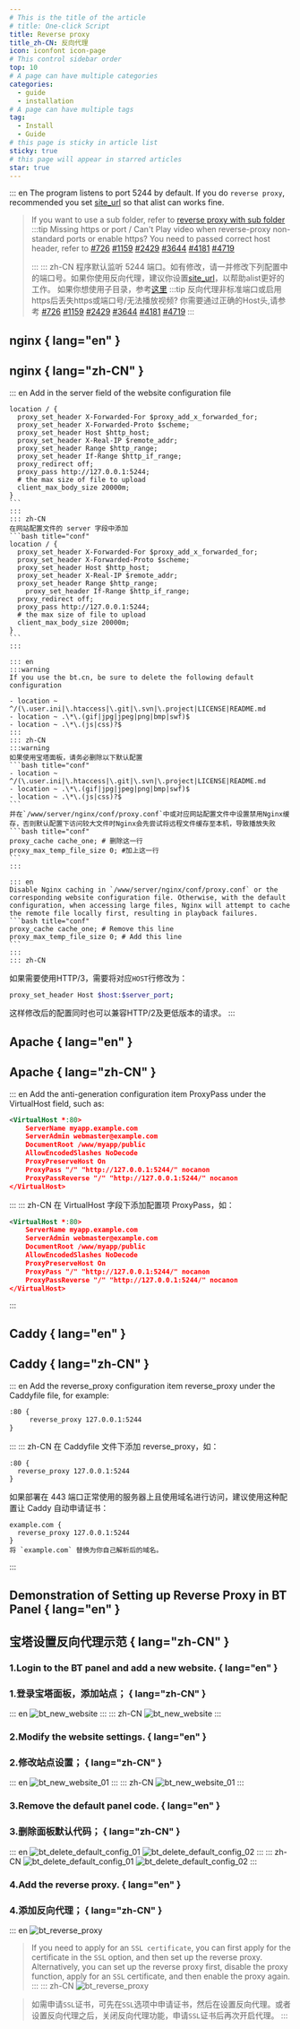 ```yaml
---
# This is the title of the article
# title: One-click Script
title: Reverse proxy
title_zh-CN: 反向代理
icon: iconfont icon-page
# This control sidebar order
top: 10
# A page can have multiple categories
categories:
  - guide
  - installation
# A page can have multiple tags
tag:
  - Install
  - Guide
# this page is sticky in article list
sticky: true
# this page will appear in starred articles
star: true
---
```


::: en
The program listens to port 5244 by default. If you do `reverse proxy`, recommended you set [site_url](../../config/configuration.md#site_url) so that alist can works fine.

> If you want to use a sub folder, refer to [reverse proxy with sub folder](../../faq/howto.md#how-to-reverse-proxy-with-sub-directory)
> :::tip Missing https or port / Can't Play video when reverse-proxy non-standard ports or enable https?
> You need to passed correct host header, refer to [#726](https://github.com/alist-org/alist/issues/726) [#1159](https://github.com/alist-org/alist/issues/1159) [#2429](https://github.com/alist-org/alist/issues/2429) [#3644](https://github.com/alist-org/alist/issues/3644) [#4181](https://github.com/alist-org/alist/issues/4181) [#4719](https://github.com/alist-org/alist/issues/4719)
>
> :::
> ::: zh-CN
> 程序默认监听 5244 端口。如有修改，请一并修改下列配置中的端口号。如果你使用反向代理，建议你设置[site_url](../../config/configuration.md#site_url)，以帮助alist更好的工作。
> 如果你想使用子目录，参考[这里](../../faq/howto.md#如何对子目录进行反向代理)
> :::tip 反向代理非标准端口或启用https后丢失https或端口号/无法播放视频?
> 你需要通过正确的Host头,请参考 [#726](https://github.com/alist-org/alist/issues/726) [#1159](https://github.com/alist-org/alist/issues/1159) [#2429](https://github.com/alist-org/alist/issues/2429) [#3644](https://github.com/alist-org/alist/issues/3644) [#4181](https://github.com/alist-org/alist/issues/4181) [#4719](https://github.com/alist-org/alist/issues/4719)
> :::

## **nginx** { lang="en" }

## **nginx** { lang="zh-CN" }

::: en
Add in the server field of the website configuration file

````nginx
location / {
  proxy_set_header X-Forwarded-For $proxy_add_x_forwarded_for;
  proxy_set_header X-Forwarded-Proto $scheme;
  proxy_set_header Host $http_host;
  proxy_set_header X-Real-IP $remote_addr;
  proxy_set_header Range $http_range;
  proxy_set_header If-Range $http_if_range;
  proxy_redirect off;
  proxy_pass http://127.0.0.1:5244;
  # the max size of file to upload
  client_max_body_size 20000m;
}
```
:::
::: zh-CN
在网站配置文件的 server 字段中添加
```bash title="conf"
location / {
  proxy_set_header X-Forwarded-For $proxy_add_x_forwarded_for;
  proxy_set_header X-Forwarded-Proto $scheme;
  proxy_set_header Host $http_host;
  proxy_set_header X-Real-IP $remote_addr;
  proxy_set_header Range $http_range;
	proxy_set_header If-Range $http_if_range;
  proxy_redirect off;
  proxy_pass http://127.0.0.1:5244;
  # the max size of file to upload
  client_max_body_size 20000m;
}
```
:::

::: en
:::warning
If you use the bt.cn, be sure to delete the following default configuration

- location ~ ^/(\.user.ini|\.htaccess|\.git|\.svn|\.project|LICENSE|README.md
- location ~ .\*\.(gif|jpg|jpeg|png|bmp|swf)$
- location ~ .\*\.(js|css)?$
:::
::: zh-CN
:::warning
如果使用宝塔面板，请务必删除以下默认配置
```bash title="conf"
- location ~ ^/(\.user.ini|\.htaccess|\.git|\.svn|\.project|LICENSE|README.md
- location ~ .\*\.(gif|jpg|jpeg|png|bmp|swf)$
- location ~ .\*\.(js|css)?$
```
并在`/www/server/nginx/conf/proxy.conf`中或对应网站配置文件中设置禁用Nginx缓存，否则默认配置下访问较大文件时Nginx会先尝试将远程文件缓存至本机，导致播放失败
```bash title="conf"
proxy_cache cache_one; # 删除这一行
proxy_max_temp_file_size 0; #加上这一行
```
:::

::: en
Disable Nginx caching in `/www/server/nginx/conf/proxy.conf` or the corresponding website configuration file. Otherwise, with the default configuration, when accessing large files, Nginx will attempt to cache the remote file locally first, resulting in playback failures.
```bash title="conf"
proxy_cache cache_one; # Remove this line
proxy_max_temp_file_size 0; # Add this line
```
:::
::: zh-CN
````

如果需要使用HTTP/3，需要将对应`HOST`行修改为：

```bash title="conf"
proxy_set_header Host $host:$server_port;
```

这样修改后的配置同时也可以兼容HTTP/2及更低版本的请求。
:::

## **Apache** { lang="en" }

## **Apache** { lang="zh-CN" }

::: en
Add the anti-generation configuration item ProxyPass under the VirtualHost field, such as:

```xml
<VirtualHost *:80>
    ServerName myapp.example.com
    ServerAdmin webmaster@example.com
    DocumentRoot /www/myapp/public
    AllowEncodedSlashes NoDecode
    ProxyPreserveHost On
    ProxyPass "/" "http://127.0.0.1:5244/" nocanon
    ProxyPassReverse "/" "http://127.0.0.1:5244/" nocanon
</VirtualHost>
```

:::
::: zh-CN
在 VirtualHost 字段下添加配置项 ProxyPass，如：

```xml
<VirtualHost *:80>
    ServerName myapp.example.com
    ServerAdmin webmaster@example.com
    DocumentRoot /www/myapp/public
    AllowEncodedSlashes NoDecode
    ProxyPreserveHost On
    ProxyPass "/" "http://127.0.0.1:5244/" nocanon
    ProxyPassReverse "/" "http://127.0.0.1:5244/" nocanon
</VirtualHost>
```

:::

## **Caddy** { lang="en" }

## **Caddy** { lang="zh-CN" }

::: en
Add the reverse_proxy configuration item reverse_proxy under the Caddyfile file, for example:

```xml
:80 {
     reverse_proxy 127.0.0.1:5244
}
```

:::
::: zh-CN
在 Caddyfile 文件下添加 reverse_proxy，如：

```
:80 {
  reverse_proxy 127.0.0.1:5244
}
```

如果部署在 443 端口正常使用的服务器上且使用域名进行访问，建议使用这种配置让 Caddy 自动申请证书：

```
example.com {
  reverse_proxy 127.0.0.1:5244
}
将 `example.com` 替换为你自己解析后的域名。
```

:::

## **Demonstration of Setting up Reverse Proxy in BT Panel** { lang="en" }

## **宝塔设置反向代理示范** { lang="zh-CN" }

### 1.Login to the BT panel and add a new website. { lang="en" }

### 1.登录宝塔面板，添加站点； { lang="zh-CN" }

::: en
![bt_new_website](/img/guide/reverse_proxy/bt_new_website.png)
:::
::: zh-CN
![bt_new_website](/img/guide/reverse_proxy/bt_new_website.png)
:::

### 2.Modify the website settings. { lang="en" }

### 2.修改站点设置； { lang="zh-CN" }

::: en
![bt_new_website_01](/img/guide/reverse_proxy/bt_new_website_01.png)
:::
::: zh-CN
![bt_new_website_01](/img/guide/reverse_proxy/bt_new_website_01.png)
:::

### 3.Remove the default panel code. { lang="en" }

### 3.删除面板默认代码； { lang="zh-CN" }

::: en
![bt_delete_default_config_01](/img/guide/reverse_proxy/bt_delete_default_config_01.png)
![bt_delete_default_config_02](/img/guide/reverse_proxy/bt_delete_default_config_02.png)
:::
::: zh-CN
![bt_delete_default_config_01](/img/guide/reverse_proxy/bt_delete_default_config_01.png)
![bt_delete_default_config_02](/img/guide/reverse_proxy/bt_delete_default_config_02.png)
:::

### 4.Add the reverse proxy. { lang="en" }

### 4.添加反向代理； { lang="zh-CN" }

::: en
![bt_reverse_proxy](/img/guide/reverse_proxy/bt_reverse_proxy.png)

> If you need to apply for an `SSL certificate`, you can first apply for the certificate in the `SSL` option, and then set up the reverse proxy. Alternatively, you can set up the reverse proxy first, disable the proxy function, apply for an `SSL` certificate, and then enable the proxy again.
> :::
> ::: zh-CN
> ![bt_reverse_proxy](/img/guide/reverse_proxy/bt_reverse_proxy.png)

> 如需申请`SSL`证书，可先在`SSL`选项中申请证书，然后在设置反向代理。或者设置反向代理之后，关闭反向代理功能，申请`SSL`证书后再次开启代理。
> :::
